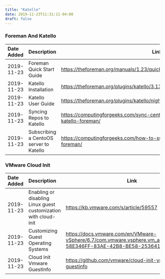 ```yaml
---
title: "Katello"
date: 2019-11-23T11:31:11-04:00
draft: false
---
```


### Foreman And Katello

|Date Added|Description|Link|
|:---|:---|---|
|2019-11-23| Foreman Quick Start Guide |https://theforeman.org/manuals/1.23/quickstart_guide.html |
|2019-11-23| Katello Installation |https://theforeman.org/plugins/katello/3.13/installation/index.html |
|2019-11-23| Katello User Guide | https://theforeman.org/plugins/katello/nightly/user_guide/content_hosts/index.html |
|2019-11-23| Syncing Repos to Katello | https://computingforgeeks.com/sync-centos-8-repositories-on-satellite-katello-foreman/ |
|2019-11-23| Subscribing a CentoOS server to Katello | https://computingforgeeks.com/how-to-subscribe-centos-server-to-katello-foreman/ | 

### VMware Cloud Init

|Date Added|Description|Link|
|:---|:---|---|
|2019-11-23| Enabling or disabling Linux guest customization with cloud-init|https://kb.vmware.com/s/article/59557 |
|2019-11-23| Customizing Guest Operating Systems |https://docs.vmware.com/en/VMware-vSphere/6.7/com.vmware.vsphere.vm_admin.doc/GUID-58E346FF-83AE-42B8-BE58-253641D257BC.html |
|2019-11-23| Cloud Init Vmware GuestInfo |https://github.com/vmware/cloud-init-vmware-guestinfo |

